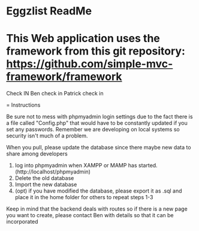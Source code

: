 # Eggzlist ReadMe

This Web application uses the framework from this git repository: https://github.com/simple-mvc-framework/framework
=
Check IN
Ben check in
Patrick check in

=
Instructions

Be sure not to mess with phpmyadmin login settings due to the fact there is a file called "Config.php" that would have to be constantly updated if you set any passwords. Remember we are developing on local systems so security isn't much of a problem.

When you pull, please update the database since there maybe new data to share among developers
1. log into phpmyadmin when XAMPP or MAMP has started. (http://localhost/phpmyadmin)
2. Delete the old database
3. Import the new database
4. (opt) if you have modified the database, please export it as .sql and place it in the home folder for others to repeat steps 1-3

Keep in mind that the backend deals with routes so if there is a new page you want to create, please contact Ben with details so that it can be incorporated

